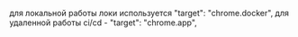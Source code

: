 для локальной работы локи используется "target": "chrome.docker",
для удаленной работы ci/cd - "target": "chrome.app",